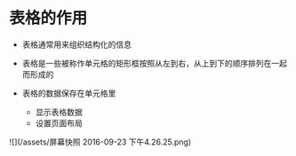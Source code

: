 # 表格的作用

 - 表格通常用来组织结构化的信息

 - 表格是一些被称作单元格的矩形框按照从左到右，从上到下的顺序排列在一起而形成的

 - 表格的数据保存在单元格里

   - 显示表格数据
   - 设置页面布局

 ![](/assets/屏幕快照 2016-09-23 下午4.26.25.png)